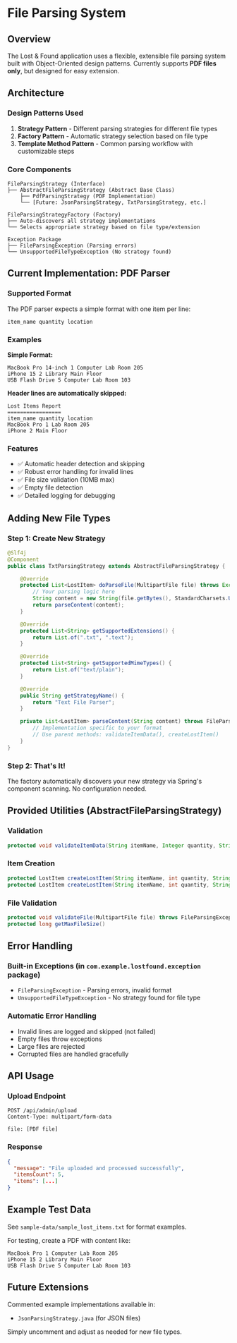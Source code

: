 # File Parsing System

## Overview

The Lost & Found application uses a flexible, extensible file parsing system built with Object-Oriented design patterns. Currently supports **PDF files only**, but designed for easy extension.

## Architecture

### Design Patterns Used

1. **Strategy Pattern** - Different parsing strategies for different file types
2. **Factory Pattern** - Automatic strategy selection based on file type
3. **Template Method Pattern** - Common parsing workflow with customizable steps

### Core Components

```
FileParsingStrategy (Interface)
├── AbstractFileParsingStrategy (Abstract Base Class)
    ├── PdfParsingStrategy (PDF Implementation)
    └── [Future: JsonParsingStrategy, TxtParsingStrategy, etc.]

FileParsingStrategyFactory (Factory)
├── Auto-discovers all strategy implementations
└── Selects appropriate strategy based on file type/extension

Exception Package
├── FileParsingException (Parsing errors)
└── UnsupportedFileTypeException (No strategy found)
```

## Current Implementation: PDF Parser

### Supported Format

The PDF parser expects a simple format with one item per line:
```
item_name quantity location
```

### Examples

**Simple Format:**
```
MacBook Pro 14-inch 1 Computer Lab Room 205
iPhone 15 2 Library Main Floor
USB Flash Drive 5 Computer Lab Room 103
```

**Header lines are automatically skipped:**
```
Lost Items Report
=================
item_name quantity location
MacBook Pro 1 Lab Room 205
iPhone 2 Main Floor
```

### Features

- ✅ Automatic header detection and skipping
- ✅ Robust error handling for invalid lines
- ✅ File size validation (10MB max)
- ✅ Empty file detection
- ✅ Detailed logging for debugging

## Adding New File Types

### Step 1: Create New Strategy

```java
@Slf4j
@Component
public class TxtParsingStrategy extends AbstractFileParsingStrategy {

    @Override
    protected List<LostItem> doParseFile(MultipartFile file) throws Exception {
        // Your parsing logic here
        String content = new String(file.getBytes(), StandardCharsets.UTF_8);
        return parseContent(content);
    }

    @Override
    protected List<String> getSupportedExtensions() {
        return List.of(".txt", ".text");
    }

    @Override
    protected List<String> getSupportedMimeTypes() {
        return List.of("text/plain");
    }

    @Override
    public String getStrategyName() {
        return "Text File Parser";
    }

    private List<LostItem> parseContent(String content) throws FileParsingException {
        // Implementation specific to your format
        // Use parent methods: validateItemData(), createLostItem()
    }
}
```

### Step 2: That's It! 

The factory automatically discovers your new strategy via Spring's component scanning. No configuration needed.

## Provided Utilities (AbstractFileParsingStrategy)

### Validation
```java
protected void validateItemData(String itemName, Integer quantity, String place) throws FileParsingException
```

### Item Creation
```java
protected LostItem createLostItem(String itemName, int quantity, String place)
protected LostItem createLostItem(String itemName, int quantity, String place, String description)
```

### File Validation
```java
protected void validateFile(MultipartFile file) throws FileParsingException  // Size, null, empty checks
protected long getMaxFileSize()                                              // Override to customize (default 10MB)
```

## Error Handling

### Built-in Exceptions (in `com.example.lostfound.exception` package)
- `FileParsingException` - Parsing errors, invalid format
- `UnsupportedFileTypeException` - No strategy found for file type

### Automatic Error Handling
- Invalid lines are logged and skipped (not failed)
- Empty files throw exceptions
- Large files are rejected
- Corrupted files are handled gracefully

## API Usage

### Upload Endpoint
```http
POST /api/admin/upload
Content-Type: multipart/form-data

file: [PDF file]
```

### Response
```json
{
  "message": "File uploaded and processed successfully",
  "itemsCount": 5,
  "items": [...]
}
```

## Example Test Data

See `sample-data/sample_lost_items.txt` for format examples.

For testing, create a PDF with content like:
```
MacBook Pro 1 Computer Lab Room 205
iPhone 15 2 Library Main Floor
USB Flash Drive 5 Computer Lab Room 103
```

## Future Extensions

Commented example implementations available in:
- `JsonParsingStrategy.java` (for JSON files)

Simply uncomment and adjust as needed for new file types. 